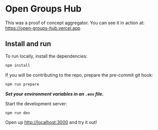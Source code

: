 # Open Groups Hub

This was a proof of concept aggregator. You can see it in action at:  
<https://open-groups-hub.vercel.app>

## Install and run

To run locally, install the dependencies:

```sh
npm install
```

If you will be contributing to the repo, prepare the pre-commit git hook:

```sh
npm run prepare
```

_**Set your environment variables in an `.env` file.**_

Start the development server:

```sh
npm run dev
```

Open up [http://localhost:3000](http://localhost:3000) and try it out!
